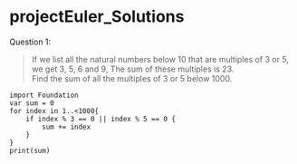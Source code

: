 # projectEuler_Solutions

 Question 1:
 
 >If we list all the natural numbers below 10 that are multiples of 3 or 5,
 >we get 3, 5, 6 and 9, The sum of these multiples is 23.  
 >Find the sum of all the multiples of 3 or 5 below 1000.

```
import Foundation
var sum = 0
for index in 1..<1000{
    if index % 3 == 0 || index % 5 == 0 {
        sum += index
    }
}
print(sum)
```
